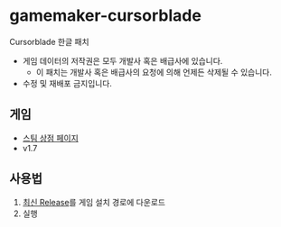 # gamemaker-cursorblade

Cursorblade 한글 패치

- 게임 데이터의 저작권은 모두 개발사 혹은 배급사에 있습니다.
  - 이 패치는 개발사 혹은 배급사의 요청에 의해 언제든 삭제될 수 있습니다.
- 수정 및 재배포 금지입니다.

## 게임

- [스팀 상점 페이지](https://store.steampowered.com/app/2449040/Cursorblade/)
- v1.7

## 사용법

1. [최신 Release](https://github.com/killterm/gamemaker-cursorblade/releases)를 게임 설치 경로에 다운로드
2. 실행
